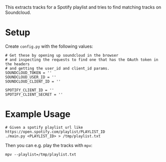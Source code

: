 This extracts tracks for a Spotify playlist and tries to find matching tracks on Soundcloud.

# Setup

Create `config.py` with the following values:

```
# Get these by opening up soundcloud in the browser
# and inspecting the requests to find one that has the OAuth token in the headers
# and getting the user_id and client_id params.
SOUNDCLOUD_TOKEN = ''
SOUNDCLOUD_USER_ID = ''
SOUNDCLOUD_CLIENT_ID = ''

SPOTIFY_CLIENT_ID = ''
SPOTIFY_CLIENT_SECRET = ''
```

# Example Usage

```
# Given a spotify playlist url like https://open.spotify.com/playlist/PLAYLIST_ID
./main.py <PLAYLIST_ID> > /tmp/playlist.txt
```

Then you can e.g. play the tracks with `mpv`:

```
mpv --playlist=/tmp/playlist.txt
```